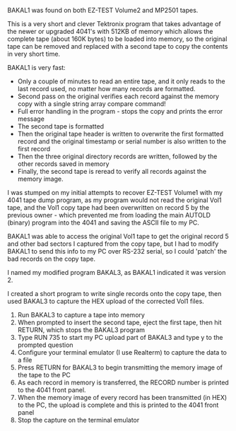 BAKAL1 was found on both EZ-TEST Volume2 and MP2501 tapes.

This is a very short and clever Tektronix program that takes advantage of the newer or upgraded 4041's with 512KB of memory which allows the complete tape (about 160K bytes) to be loaded into memory, so the original tape can be removed and replaced with a second tape to copy the contents in very short time.

BAKAL1 is very fast:
   * Only a couple of minutes to read an entire tape, and it only reads to the last record used, no matter how many records are formatted.
   * Second pass on the original verifies each record against the memory copy with a single string array compare command!
   * Full error handling in the program - stops the copy and prints the error message
   * The second tape is formatted
   * Then the original tape header is written to overwrite the first formatted record and the original timestamp or serial number is also written to the first record
   * Then the three original directory records are written, followed by the other records saved in memory
   * Finally, the second tape is reread to verify all records against the memory image.
   
I was stumped on my initial attempts to recover EZ-TEST Volume1 with my 4041 tape dump program, as my program would not read the original Vol1 tape, and the Vol1 copy tape had been overwritten on record 5 by the previous owner - which prevented me from loading the main AUTOLD (binary) program into the 4041 and saving the ASCII file to my PC.

BAKAL1 was able to access the original Vol1 tape to get the original record 5 and other bad sectors I captured from the copy tape, but I had to modify BAKAL1 to send this info to my PC over RS-232 serial, so I could 'patch' the bad records on the copy tape.  

I named my modified program BAKAL3, as BAKAL1 indicated it was version 2.

I created a short program to write single records onto the copy tape, then used BAKAL3 to capture the HEX upload of the corrected Vol1 files.
   1. Run BAKAL3 to capture a tape into memory
   2. When prompted to insert the second tape, eject the first tape, then hit RETURN, which stops the BAKAL3 program
   3. Type RUN 735 to start my PC upload part of BAKAL3 and type y to the prompted question
   4. Configure your terminal emulator (I use Realterm) to capture the data to a file
   5. Press RETURN for BAKAL3 to begin transmitting the memory image of the tape to the PC
   6. As each record in memory is transferred, the RECORD number is printed to the 4041 front panel.
   7. When the memory image of every record has been transmitted (in HEX) to the PC, the upload is complete and this is printed to the 4041 front panel
   8. Stop the capture on the terminal emulator
   

